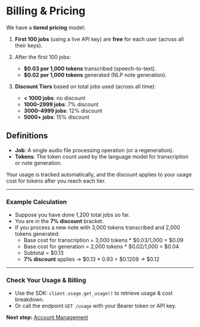# Billing & Pricing

We have a **tiered pricing** model:

1. **First 100 jobs** (using a live API key) are **free** for each user (across all their keys).  
2. After the first 100 jobs:
   - **\$0.03 per 1,000 tokens** transcribed (speech-to-text).  
   - **\$0.02 per 1,000 tokens** generated (NLP note generation).

3. **Discount Tiers** based on total jobs used (across all time):
   - **< 1000 jobs**: no discount
   - **1000–2999 jobs**: 7% discount
   - **3000–4999 jobs**: 12% discount
   - **5000+ jobs**: 15% discount

## Definitions

- **Job**: A single audio file processing operation (or a regeneration).
- **Tokens**: The token count used by the language model for transcription or note generation.  

Your usage is tracked automatically, and the discount applies to your usage cost for tokens after you reach each tier.

---

### Example Calculation

- Suppose you have done 1,200 total jobs so far.
- You are in the **7% discount** bracket.
- If you process a new note with 3,000 tokens transcribed and 2,000 tokens generated:
  - Base cost for transcription = 3,000 tokens * \$0.03/1,000 = \$0.09
  - Base cost for generation = 2,000 tokens * \$0.02/1,000 = \$0.04
  - Subtotal = \$0.13
  - **7% discount** applies → \$0.13 * 0.93 = \$0.1209 → \$0.12

---

### Check Your Usage & Billing

- Use the SDK: `client.usage.get_usage()` to retrieve usage & cost breakdown.  
- Or call the endpoint `GET /usage` with your Bearer token or API key.

**Next step:** [Account Management](account-management.md)